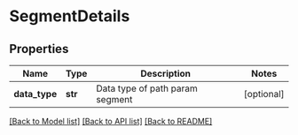 # SegmentDetails

## Properties
Name | Type | Description | Notes
------------ | ------------- | ------------- | -------------
**data_type** | **str** | Data type of path param segment | [optional] 

[[Back to Model list]](../README.md#documentation-for-models) [[Back to API list]](../README.md#documentation-for-api-endpoints) [[Back to README]](../README.md)

